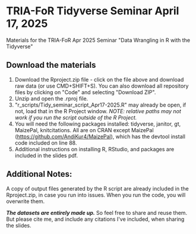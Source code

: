 # TRIA-FoR Tidyverse Seminar April 17, 2025
Materials for the TRIA-FoR Apr 2025 Seminar "Data Wrangling in R with the Tidyverse"

## Download the materials
1. Download the Rproject.zip file - click on the file above and download raw data (or use CMD+SHIFT+S). You can also download all repository files by clicking on "Code" and selecting "Download ZIP".
2. Unzip and open the .rproj file.
3. "r_scripts/Tidy_seminar_script_Apr17-2025.R" may already be open, if not, load that in the R Project window. *NOTE: relative paths may not work if you run the script outside of the R Project.*
4. You will need the following packages installed: tidyverse, janitor, gt, MaizePal, knitcitations. All are on CRAN except MaizePal (https://github.com/AndiKur4/MaizePal), which has the devtool install code included on line 88.
5. Additional instructions on installing R, RStudio, and packages are included in the slides pdf.

## Additional Notes:
A copy of output files generated by the R script are already included in the Rproject.zip, in case you run into issues. When you run the code, you will overwrite them.

***The datasets are entirely made up.*** So feel free to share and reuse them. But please cite me, and include any citations I've included, when sharing the slides.
